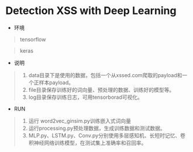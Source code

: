 Detection  XSS  with Deep Learning 
====

* 环境

> tensorflow

> keras

* 说明

> 1. data目录下是使用的数据，包括一个从xssed.com爬取的payload和一个正样本payload。
> 2. file目录保存训练好的词向量、预处理的数据、训练好的模型等。
> 3. log目录保存训练日志，可用tensorborad可视化。

* RUN

> 1. 运行 word2vec_ginsim.py训练嵌入式词向量
> 2. 运行processing.py预处理数据，生成训练数据和测试数据。
> 3. MLP.py、LSTM.py、Conv.py分别使用多层感知机、长短时记忆、卷积神经网络训练模型，在测试集上准确率和召回率。